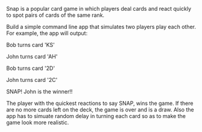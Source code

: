 Snap is a popular card game in which players deal cards and react quickly to spot pairs of cards of the same rank.

Build a simple command line app that simulates two players play each other. For example, the app will output:

Bob turns card 'KS'

John turns card 'AH'

Bob turns card '2D'

John turns card '2C'

SNAP! John is the winner!!

The player with the quickest reactions to say SNAP, wins the game. If there are no more cards left on the deck, the game is over and is a draw. Also the app has to simuate random delay in turning each card so as to make the game look more realistic.